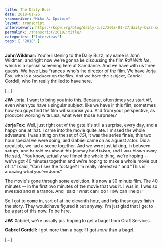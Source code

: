 ```yaml
---
title: The Daily Buzz
date: 2018-01-26
transcriber: "Mika A. Epstein"
layout: transcript
interviewurl: https://kcpw.org/blog/daily-buzz/2018-01-27/daily-buzz-sundance-day-8-1-26-18/
permalink: /transcript/2018/:title/
categories: ["Interviews"]
tags: [ "2018" ]
---
```


**John Wildman:** You're listening to the Daily Buzz, my name is John Wildman, and right now we're gonna be discussing the film _Roll With Me_, which is a special screening here at Slamdance. And we have with us three guests. We have Lisa Frances, who's the director of the film. We have Jorja Fox, who is a producer on the film. And we have the subject, Gabriel Cordell, who I'm really thrilled to have here.

[...]

**JW:** Jorja, I want to bring you into this. Because, often times you start off, even when you have a singular subject, like we have in this film, sometimes how you guys find the film will surprise you. And from your perspective, as producer working with Lisa, what were those surprises?

**Jorja Fox:** Well, just right out of the gate it's still a surprise, every day, and a happy one at that. I came into the movie quite late. I missed the whole adventure. I was sitting on the set of _CSI_, it was the series finale, this two hour special we were doing, and Gabriel came on as a guest actor. Did a great job, we had a scene together. And we were just talking, in between setups, and he told me about this journey he'd taken, and I was blown away. He said, "You know, actually we filmed the whole thing, we're hoping -- we've got 40 minutes together and we're hoping to make a whole movie out of it." I said, "Can I see the footage? I'm really interested." and "This is amazing what you've done."

The movie's gone through some evolution. It's now a 90 minute film. The 40 minutes -- in the first two minutes of the movie that was it. I was in, I was so invested and in a trance. And I said "What can I do? How can I help?"

So I got to come in, sort of at the eleventh hour, and help these guys finish the story. They would have figured it out anyway. I'm just glad that I get to be a part of this now. To be here.

**JW:** Gabriel, we're usually just hoping to get a bagel from Craft Services.

**Gabriel Cordell:** I got more than a bagel! I got _more_ than a bagel.

[...]

